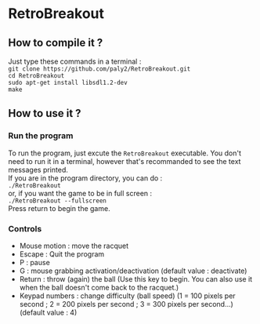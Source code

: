 # RetroBreakout

## How to compile it ?

Just type these commands in a terminal :  
`git clone https://github.com/paly2/RetroBreakout.git`  
`cd RetroBreakout`  
`sudo apt-get install libsdl1.2-dev`  
`make`

## How to use it ?

### Run the program

To run the program, just excute the `RetroBreakout` executable. You don't need to run it in a terminal, however that's recommanded to see the text messages printed.  
If you are in the program directory, you can do :  
`./RetroBreakout`  
or, if you want the game to be in full screen :  
`./RetroBreakout --fullscreen`  
Press return to begin the game.

### Controls

- Mouse motion : move the racquet
- Escape : Quit the program
- P : pause
- G : mouse grabbing activation/deactivation (default value : deactivate)
- Return : throw (again) the ball (Use this key to begin. You can also use it when the ball doesn't come back to the racquet.)
- Keypad numbers : change difficulty (ball speed) (1 = 100 pixels per second ; 2 = 200 pixels per second ; 3 = 300 pixels per second...) (default value : 4)

